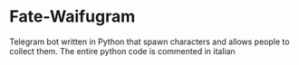# Fate-Waifugram
Telegram bot written in Python that spawn characters and allows people to collect them.
The entire python code is commented in italian
